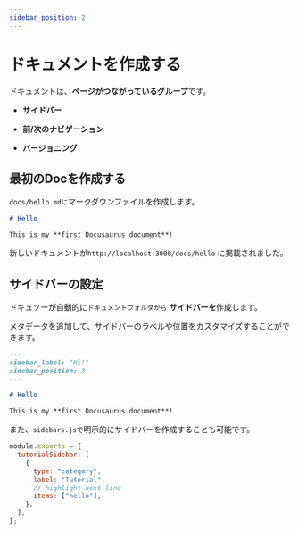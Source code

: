 ```yaml
---
sidebar_position: 2
---
```


# ドキュメントを作成する

ドキュメントは、<strong>ページがつながっているグループ</strong>です。

*   <strong>サイドバー</strong>

*   <strong>前/次のナビゲーション</strong>

*   <strong>バージョニング</strong>

## 最初のDocを作成する

<code>docs/hello.mdに</code>マークダウンファイルを作成します。

```md title="docs/hello.md"
# Hello

This is my **first Docusaurus document**!
```

新しいドキュメントが<code>http://localhost:3000/docs/hello</code> に掲載されました。

## サイドバーの設定

ドキュソーが自動的に<code>ドキュメントフォルダから</code> <strong>サイドバーを</strong>作成します。

メタデータを追加して、サイドバーのラベルや位置をカスタマイズすることができます。

```md title="docs/hello.md" {1-4}
---
sidebar_label: "Hi!"
sidebar_position: 3
---

# Hello

This is my **first Docusaurus document**!
```

また、<code>sidebars.jsで</code>明示的にサイドバーを作成することも可能です。

```js title="sidebars.js"
module.exports = {
  tutorialSidebar: [
    {
      type: "category",
      label: "Tutorial",
      // highlight-next-line
      items: ["hello"],
    },
  ],
};
```
